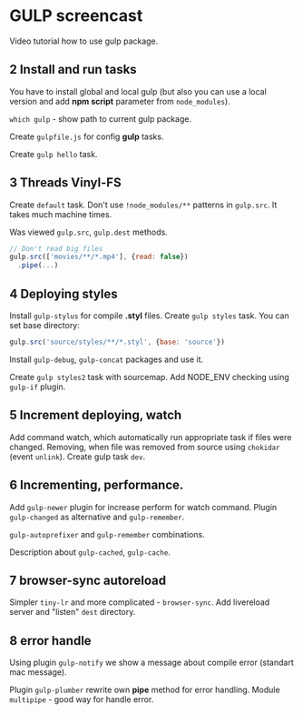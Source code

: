 # GULP screencast
Video tutorial how to use gulp package.
## 2 Install and run tasks
You have to install global and local gulp (but also you can use a local version and add **npm script** parameter from `node_modules`).

`which gulp` - show path to current gulp package.

Create `gulpfile.js` for config **gulp** tasks.

Create `gulp hello` task.

## 3 Threads Vinyl-FS

Create `default` task.
Don't use `!node_modules/**` patterns in `gulp.src`. It takes much machine times.

Was viewed `gulp.src`, `gulp.dest` methods.

```javascript
// Don't read big files
gulp.src(['movies/**/*.mp4'], {read: false})
  .pipe(...)
```
## 4 Deploying styles

Install `gulp-stylus` for compile **.styl** files. Create `gulp styles` task.
You can set base directory:
```javascript
gulp.src('source/styles/**/*.styl', {base: 'source'})
```
Install `gulp-debug`, `gulp-concat` packages and use it.

Create `gulp styles2` task with sourcemap.
Add NODE_ENV checking using `gulp-if` plugin.

## 5 Increment deploying, watch

Add command watch, which automatically run appropriate task if files were changed. Removing, when file was removed from source using `chokidar` (event `unlink`).
Create gulp task `dev`.

## 6 Incrementing, performance.

Add `gulp-newer` plugin for increase perform for watch command. Plugin `gulp-changed` as alternative and `gulp-remember`.

`gulp-autoprefixer` and `gulp-remember` combinations.

Description about `gulp-cached`, `gulp-cache`.

## 7 browser-sync autoreload

Simpler `tiny-lr` and more complicated - `browser-sync`.
Add livereload server and "listen" `dest` directory.

## 8 error handle

Using plugin `gulp-notify` we show a message about compile error (standart mac message).

Plugin `gulp-plumber` rewrite own **pipe** method for error handling.
Module `multipipe` - good way for handle error.
